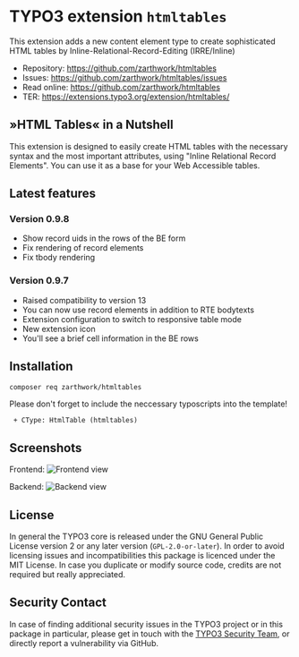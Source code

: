 TYPO3 extension ``htmltables``
========================================

This extension adds a new content element type to create sophisticated HTML tables by Inline-Relational-Record-Editing (IRRE/Inline)

- Repository:  https://github.com/zarthwork/htmltables
- Issues:      https://github.com/zarthwork/htmltables/issues
- Read online: https://github.com/zarthwork/htmltables
- TER:         https://extensions.typo3.org/extension/htmltables/

## »HTML Tables« in a Nutshell

This extension is designed to easily create HTML tables with the necessary syntax and the most important attributes, using "Inline Relational Record Elements". You can use it as a base for your Web Accessible tables.

## Latest features

### Version 0.9.8
- Show record uids in the rows of the BE form
- Fix rendering of record elements
- Fix tbody rendering

### Version 0.9.7
- Raised compatibility to version 13
- You can now use record elements in addition to RTE bodytexts
- Extension configuration to switch to responsive table mode
- New extension icon
- You'll see a brief cell information in the BE rows

## Installation

```bash
composer req zarthwork/htmltables
```

Please don't forget to include the neccessary typoscripts into the template!

```
 + CType: HtmlTable (htmltables)
```

## Screenshots

Frontend:
![Frontend view](https://raw.githubusercontent.com/zarthwork/htmltables/master/Documentation/Images/frontend-example.png)

Backend:
![Backend view](https://raw.githubusercontent.com/zarthwork/htmltables/master/Documentation/Images/backend-example.png)

## License

In general the TYPO3 core is released under the GNU General Public License version
2 or any later version (`GPL-2.0-or-later`). In order to avoid licensing issues and
incompatibilities this package is licenced under the MIT License. In case  you
duplicate or modify source code, credits are not required but really appreciated.

## Security Contact

In case of finding additional security issues in the TYPO3 project or in this package in particular,
please get in touch with the [TYPO3 Security Team](mailto:security@typo3.org), or directly
report a vulnerability via GitHub.
